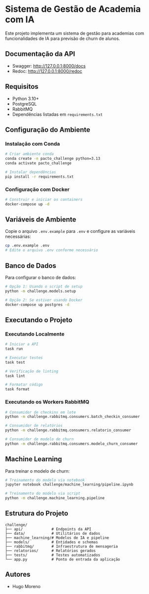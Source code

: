 # Sistema de Gestão de Academia com IA

Este projeto implementa um sistema de gestão para academias com funcionalidades de IA para previsão de churn de alunos.

## Documentação da API

- Swagger: http://127.0.0.1:8000/docs
- Redoc: http://127.0.0.1:8000/redoc

## Requisitos

- Python 3.10+
- PostgreSQL
- RabbitMQ
- Dependências listadas em `requirements.txt`

## Configuração do Ambiente

### Instalação com Conda

```bash
# Criar ambiente conda
conda create -n pacto_challenge python=3.13
conda activate pacto_challenge

# Instalar dependências
pip install -r requirements.txt
```

### Configuração com Docker

```bash
# Construir e iniciar os containers
docker-compose up -d
```

## Variáveis de Ambiente

Copie o arquivo `.env.example` para `.env` e configure as variáveis necessárias:

```bash
cp .env.example .env
# Edite o arquivo .env conforme necessário
```

## Banco de Dados

Para configurar o banco de dados:

```bash
# Opção 1: Usando o script de setup
python -m challenge.models.setup

# Opção 2: Se estiver usando Docker
docker-compose up postgres -d
```

## Executando o Projeto

### Executando Localmente

```bash
# Iniciar a API
task run

# Executar testes
task test

# Verificação de linting
task lint

# Formatar código
task format
```

### Executando os Workers RabbitMQ

```bash
# Consumidor de checkins em lote
python -m challenge.rabbitmq.consumers.batch_checkin_consumer

# Consumidor de relatórios
python -m challenge.rabbitmq.consumers.relatorio_consumer

# Consumidor de modelo de churn
python -m challenge.rabbitmq.consumers.modelo_churn_consumer
```

## Machine Learning

Para treinar o modelo de churn:

```bash
# Treinamento do modelo via notebook
jupyter notebook challenge/machine_learning/pipeline.ipynb

# Treinamento do modelo via script
python -m challenge.machine_learning.pipeline
```

## Estrutura do Projeto

```
challenge/
├── api/             # Endpoints da API
├── data/            # Utilitários de dados
├── machine_learning/# Modelos de IA e pipeline
├── models/          # Entidades e schemas
├── rabbitmq/        # Infraestrutura de mensageria
├── relatorios/      # Relatórios gerados
├── tests/           # Testes automatizados
└── app.py           # Ponto de entrada da aplicação
```

## Autores

- Hugo Moreno
